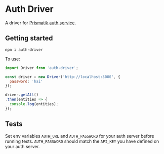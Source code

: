# Auth Driver

A driver for [Prismatik auth service](https://github.com/Prismatik/auth).

## Getting started

```
npm i auth-driver
```

To use:

```js
import Driver from 'auth-driver';

const driver = new Driver('http://localhost:3000', {
  password: 'hai'
});

driver.getAll()
.then(entities => {
  console.log(entities);
});
```

## Tests

Set env variables `AUTH_URL` and `AUTH_PASSWORD` for your auth server before
running tests. `AUTH_PASSWORD` should match the `API_KEY` you have defined on
your auth server.
